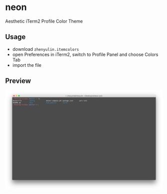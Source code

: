 # neon

Aesthetic iTerm2 Profile Color Theme

## Usage
 * download `zhenyulin.itemcolors`
 * open Preferences in iTerm2, switch to Profile Panel and choose Colors Tab
 * import the file

## Preview
![Screenshot 1](screenshots/dir.png?raw=true "Optional Title")

